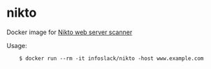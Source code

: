 nikto
======

Docker image for [Nikto web server scanner](https://cirt.net/Nikto2)

Usage:

		$ docker run --rm -it infoslack/nikto -host www.example.com
